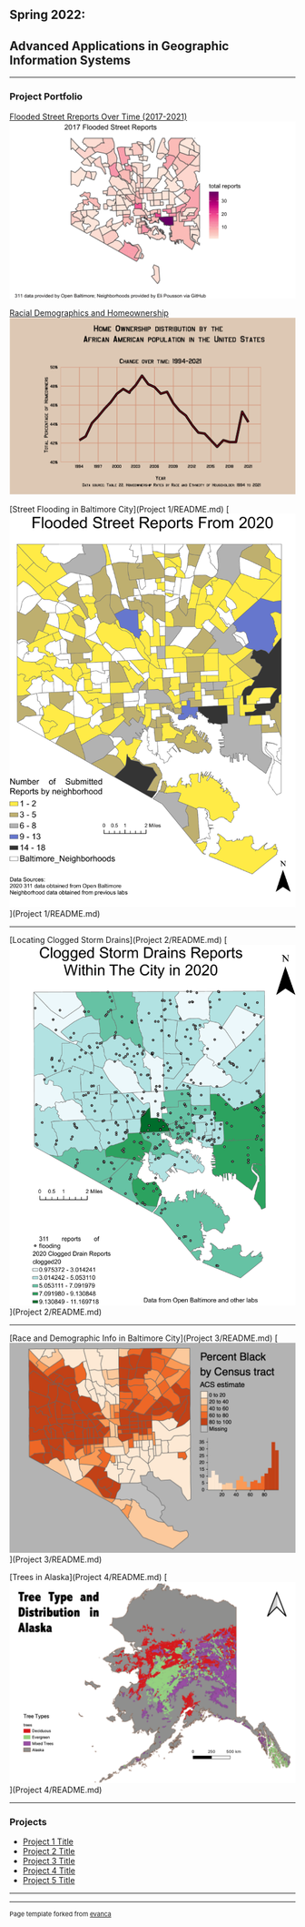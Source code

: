 ## Spring 2022: 
## Advanced Applications in Geographic Information Systems

---

### Project Portfolio

[Flooded Street Rreports Over Time (2017-2021)](Project1_486/README.md)
[<img src="Project1_486/BIN/ezgif.com-gif-maker.gif?raw=true"/>](Project1_486/README.md)

[Racial Demographics and Homeownership](Project1_486/README2.md)
[<img src="Project1_486/BIN/blackownership.png?raw=true"/>](Project1_486/README2.md)

[Street Flooding in Baltimore City](Project 1/README.md)
[<img src="Project 1/BIN/311 flooding reports by neighborhood.pdf?raw=true"/>](Project 1/README.md)

---
[Locating Clogged Storm Drains](Project 2/README.md)
[<img src="Project 2/BIN/2020stormdrains.pdf?raw=true"/>](Project 2/README.md)

---
[Race and Demographic Info in Baltimore City](Project 3/README.md)
[<img src="Project 3/BIN/baltimorebyrace.png?raw=true"/>](Project 3/README.md)

[Trees in Alaska](Project 4/README.md) 
[<img src="Project 4/BIN/alaska trees.png?raw=true"/>](Project 4/README.md)

---

### Projects

- [Project 1 Title](http://example.com/)
- [Project 2 Title](http://example.com/)
- [Project 3 Title](http://example.com/)
- [Project 4 Title](http://example.com/)
- [Project 5 Title](http://example.com/)

---




---
<p style="font-size:11px">Page template forked from <a href="https://github.com/evanca/quick-portfolio">evanca</a></p>
<!-- Remove above link if you don't want to attibute -->
